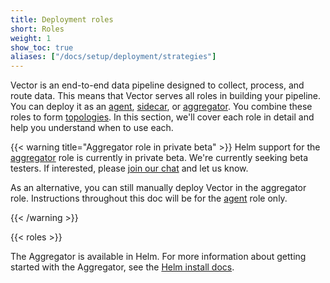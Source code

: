 ```yaml
---
title: Deployment roles
short: Roles
weight: 1
show_toc: true
aliases: ["/docs/setup/deployment/strategies"]
---
```


Vector is an end-to-end data pipeline designed to collect, process, and route data. This means that Vector serves all roles in building your pipeline. You can deploy it as an [agent](#agent), [sidecar](#sidecar), or [aggregator](#aggregator). You combine these roles to form [topologies]. In this section, we'll cover each role in detail and help you understand when to use each.

{{< warning title="Aggregator role in private beta" >}}
Helm support for the [aggregator] role is currently in private beta. We're currently seeking beta testers. If interested, please [join our chat][chat] and let us know.

As an alternative, you can still manually deploy Vector in the aggregator role. Instructions throughout this doc will be for the [agent] role only.

[agent]: /docs/setup/deployment/roles/#agent
[aggregator]: /docs/setup/deployment/roles/#aggregator
[chat]: https://chat.vector.dev
{{< /warning >}}

{{< roles >}}

The Aggregator is available in Helm. For more information about getting started with the Aggregator, see the [Helm install docs][helm].

[topologies]: /docs/setup/deployment/topologies
[helm]: /docs/setup/installation/package-managers/helm/
